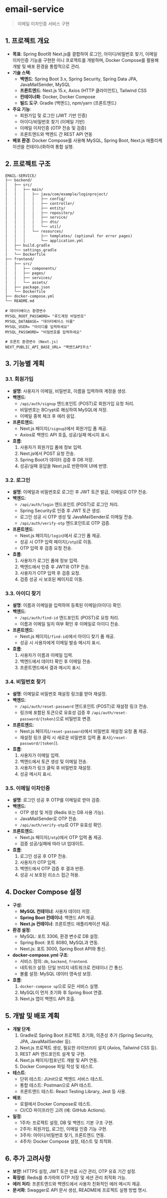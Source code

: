 # email-service

> 이메일 이차인증 서비스 구현

## 1. 프로젝트 개요

- **목표**: Spring Boot와 Next.js를 결합하여 로그인, 아이디/비밀번호 찾기, 이메일 이차인증 기능을 구현한 미니 프로젝트를 개발하며, Docker Compose를 활용해 개발 및 배포 환경을 통합적으로 관리.
- **기술 스택**:
  - **백엔드**: Spring Boot 3.x, Spring Security, Spring Data JPA, JavaMailSender, MySQL
  - **프론트엔드**: Next.js 15.x, Axios (HTTP 클라이언트), Tailwind CSS
  - **컨테이너화**: Docker, Docker Compose
  - **빌드 도구**: Gradle (백엔드), npm/yarn (프론트엔드)
- **주요 기능**:
  - 회원가입 및 로그인 (JWT 기반 인증)
  - 아이디/비밀번호 찾기 (이메일 기반)
  - 이메일 이차인증 (OTP 전송 및 검증)
  - 프론트엔드와 백엔드 간 REST API 연동
- **배포 환경**: Docker Compose를 사용해 MySQL, Spring Boot, Next.js 애플리케이션을 컨테이너화하여 통합 실행.

## 2. 프로젝트 구조

```xml
EMAIL-SERVICE/
├── backend/
│   ├── src/
│   │   ├── main/
│   │   │   ├── java/com/example/loginproject/
│   │   │   │   ├── config/
│   │   │   │   ├── controller/
│   │   │   │   ├── entity/
│   │   │   │   ├── repository/
│   │   │   │   ├── service/
│   │   │   │   ├── dto/
│   │   │   │   └── util/
│   │   │   └── resources/
│   │   │       ├── templates/ (optional for error pages)
│   │   │       └── application.yml
│   ├── build.gradle
│   └── settings.gradle
|   └── Dockerfile
├── frontend/
│   ├── src/
│   │   ├── components/
│   │   ├── pages/
│   │   ├── services/
│   │   └── assets/
│   ├── package.json
│   └── Dockerfile
├── docker-compose.yml
└── README.md
```

```env
# 데이터베이스 환경변수
MYSQL_ROOT_PASSWORD= "루드계정 비밀번호"
MYSQL_DATABASE= "데이터베이스 이름"
MYSQL_USER= "아이디를 입력하세요"
MYSQL_PASSWORD= "비밀번호를 입력하세요"

# 프론트 환경변수 (Next.js)
NEXT_PUBLIC_API_BASE_URL= "백엔드API주소"
```

## 3. 기능별 계획

### 3.1. 회원가입

- **설명**: 사용자가 이메일, 비밀번호, 이름을 입력하여 계정을 생성.
- **백엔드**:
  - `/api/auth/signup` 엔드포인트 (POST)로 회원가입 요청 처리.
  - 비밀번호는 BCrypt로 해싱하여 MySQL에 저장.
  - 이메일 중복 체크 후 에러 응답.
- **프론트엔드**:
  - Next.js 페이지(`/signup`)에서 회원가입 폼 제공.
  - Axios로 백엔드 API 호출, 성공/실패 메시지 표시.
- **흐름**:
  1. 사용자가 회원가입 폼에 정보 입력.
  2. Next.js에서 POST 요청 전송.
  3. Spring Boot가 데이터 검증 후 DB 저장.
  4. 성공/실패 응답을 Next.js로 반환하여 UI에 반영.

### 3.2. 로그인

- **설명**: 이메일과 비밀번호로 로그인 후 JWT 토큰 발급, 이메일로 OTP 전송.
- **백엔드**:
  - `/api/auth/login` 엔드포인트 (POST)로 로그인 처리.
  - Spring Security로 인증 후 JWT 토큰 생성.
  - 로그인 성공 시 OTP 생성 및 JavaMailSender로 이메일 전송.
  - `/api/auth/verify-otp` 엔드포인트로 OTP 검증.
- **프론트엔드**:
  - Next.js 페이지(`/login`)에서 로그인 폼 제공.
  - 성공 시 OTP 입력 페이지(`/otp`)로 이동.
  - OTP 입력 후 검증 요청 전송.
- **흐름**:
  1. 사용자가 로그인 폼에 정보 입력.
  2. 백엔드에서 인증 후 JWT와 OTP 전송.
  3. 사용자가 OTP 입력 후 검증 요청.
  4. 검증 성공 시 보호된 페이지로 이동.

### 3.3. 아이디 찾기

- **설명**: 이름과 이메일을 입력하여 등록된 이메일(아이디) 확인.
- **백엔드**:
  - `/api/auth/find-id` 엔드포인트 (POST)로 요청 처리.
  - 이름과 이메일 일치 여부 확인 후 이메일로 아이디 전송.
- **프론트엔드**:
  - Next.js 페이지(`/find-id`)에서 아이디 찾기 폼 제공.
  - 성공 시 사용자에게 이메일 발송 메시지 표시.
- **흐름**:
  1. 사용자가 이름과 이메일 입력.
  2. 백엔드에서 데이터 확인 후 이메일 전송.
  3. 프론트엔드에서 결과 메시지 표시.

### 3.4. 비밀번호 찾기

- **설명**: 이메일로 비밀번호 재설정 링크를 받아 재설정.
- **백엔드**:
  - `/api/auth/reset-password` 엔드포인트 (POST)로 재설정 링크 전송.
  - 링크에 포함된 토큰으로 유효성 검증 후 `/api/auth/reset-password/{token}`으로 비밀번호 변경.
- **프론트엔드**:
  - Next.js 페이지(`/reset-password`)에서 비밀번호 재설정 요청 폼 제공.
  - 재설정 링크 클릭 시 새로운 비밀번호 입력 폼 표시(`/reset-password/[token]`).
- **흐름**:
  1. 사용자가 이메일 입력.
  2. 백엔드에서 토큰 생성 및 이메일 전송.
  3. 사용자가 링크 클릭 후 비밀번호 재설정.
  4. 성공 메시지 표시.

### 3.5. 이메일 이차인증

- **설명**: 로그인 성공 후 OTP를 이메일로 받아 검증.
- **백엔드**:
  - OTP 생성 및 저장 (Redis 또는 DB 사용 가능).
  - JavaMailSender로 OTP 전송.
  - `/api/auth/verify-otp`로 OTP 유효성 확인.
- **프론트엔드**:
  - Next.js 페이지(`/otp`)에서 OTP 입력 폼 제공.
  - 검증 성공/실패에 따라 UI 업데이트.
- **흐름**:
  1. 로그인 성공 후 OTP 전송.
  2. 사용자가 OTP 입력.
  3. 백엔드에서 OTP 검증 후 결과 반환.
  4. 성공 시 보호된 리소스 접근 허용.

## 4. Docker Compose 설정

- **구성**:
  - **MySQL 컨테이너**: 사용자 데이터 저장.
  - **Spring Boot 컨테이너**: 백엔드 API 제공.
  - **Next.js 컨테이너**: 프론트엔드 애플리케이션 제공.
- **환경 설정**:
  - MySQL: 포트 3306, 환경 변수로 DB 설정.
  - Spring Boot: 포트 8080, MySQL과 연동.
  - Next.js: 포트 3000, Spring Boot API와 통신.
- **docker-compose.yml 구조**:
  - 서비스 정의: `db`, `backend`, `frontend`.
  - 네트워크 설정: 단일 브리지 네트워크로 컨테이너 간 통신.
  - 볼륨 설정: MySQL 데이터 영속성 보장.
- **흐름**:
  1. `docker-compose up`으로 모든 서비스 실행.
  2. MySQL이 먼저 초기화 후 Spring Boot 연결.
  3. Next.js 앱이 백엔드 API 호출.

## 5. 개발 및 배포 계획

- **개발 단계**:
  1. Gradle로 Spring Boot 프로젝트 초기화, 의존성 추가 (Spring Security, JPA, JavaMailSender 등).
  2. Next.js 프로젝트 생성, 필요한 라이브러리 설치 (Axios, Tailwind CSS 등).
  3. REST API 엔드포인트 설계 및 구현.
  4. Next.js 페이지/컴포넌트 개발 및 API 연동.
  5. Docker Compose 파일 작성 및 테스트.
- **테스트**:
  - 단위 테스트: JUnit으로 백엔드 서비스 테스트.
  - 통합 테스트: Postman으로 API 테스트.
  - 프론트엔드 테스트: React Testing Library, Jest 등 사용.
- **배포**:
  - 로컬에서 Docker Compose로 테스트.
  - CI/CD 파이프라인 고려 (예: GitHub Actions).
- **일정**:
  - 1주차: 프로젝트 설정, DB 및 백엔드 기본 구조 구현.
  - 2주차: 회원가입, 로그인, 이메일 인증 기능 구현.
  - 3주차: 아이디/비밀번호 찾기, 프론트엔드 연동.
  - 4주차: Docker Compose 설정, 테스트 및 최적화.

## 6. 추가 고려사항

- **보안**: HTTPS 설정, JWT 토큰 만료 시간 관리, OTP 유효 기간 설정.
- **확장성**: Redis를 추가하여 OTP 저장 및 세션 관리 최적화 가능.
- **에러 처리**: 프론트엔드와 백엔드에서 사용자 친화적인 에러 메시지 제공.
- **문서화**: Swagger로 API 문서 생성, README에 프로젝트 실행 방법 명시.

